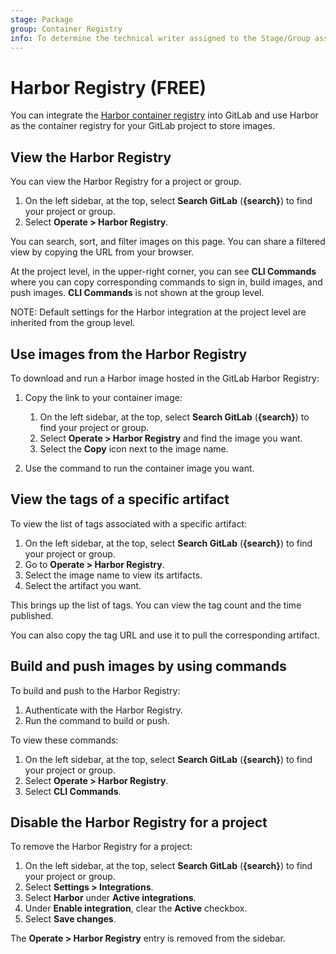 ```yaml
---
stage: Package
group: Container Registry
info: To determine the technical writer assigned to the Stage/Group associated with this page, see https://about.gitlab.com/handbook/product/ux/technical-writing/#assignments
---
```


# Harbor Registry **(FREE)**

You can integrate the [Harbor container registry](../../../user/project/integrations/harbor.md) into GitLab and use Harbor as the container registry for your GitLab project to store images.

## View the Harbor Registry

You can view the Harbor Registry for a project or group.

1. On the left sidebar, at the top, select **Search GitLab** (**{search}**) to find your project or group.
1. Select **Operate > Harbor Registry**.

You can search, sort, and filter images on this page. You can share a filtered view by copying the URL from your browser.

At the project level, in the upper-right corner, you can see **CLI Commands** where you can copy
corresponding commands to sign in, build images, and push images. **CLI Commands** is not shown at
the group level.

NOTE:
Default settings for the Harbor integration at the project level are inherited from the group level.

## Use images from the Harbor Registry

To download and run a Harbor image hosted in the GitLab Harbor Registry:

1. Copy the link to your container image:
    1. On the left sidebar, at the top, select **Search GitLab** (**{search}**) to find your project or group.
    1. Select **Operate > Harbor Registry** and find the image you want.
    1. Select the **Copy** icon next to the image name.

1. Use the command to run the container image you want.

## View the tags of a specific artifact

To view the list of tags associated with a specific artifact:

1. On the left sidebar, at the top, select **Search GitLab** (**{search}**) to find your project or group.
1. Go to **Operate > Harbor Registry**.
1. Select the image name to view its artifacts.
1. Select the artifact you want.

This brings up the list of tags. You can view the tag count and the time published.

You can also copy the tag URL and use it to pull the corresponding artifact.

## Build and push images by using commands

To build and push to the Harbor Registry:

1. Authenticate with the Harbor Registry.
1. Run the command to build or push.

To view these commands:

1. On the left sidebar, at the top, select **Search GitLab** (**{search}**) to find your project or group.
1. Select **Operate > Harbor Registry**.
1. Select **CLI Commands**.

## Disable the Harbor Registry for a project

To remove the Harbor Registry for a project:

1. On the left sidebar, at the top, select **Search GitLab** (**{search}**) to find your project or group.
1. Select **Settings > Integrations**.
1. Select **Harbor** under **Active integrations**.
1. Under **Enable integration**, clear the **Active** checkbox.
1. Select **Save changes**.

The **Operate > Harbor Registry** entry is removed from the sidebar.
